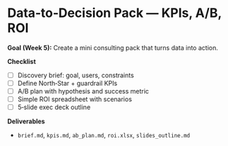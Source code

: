 # Data‑to‑Decision Pack — KPIs, A/B, ROI

**Goal (Week 5):** Create a mini consulting pack that turns data into action.

**Checklist**
- [ ] Discovery brief: goal, users, constraints
- [ ] Define North‑Star + guardrail KPIs
- [ ] A/B plan with hypothesis and success metric
- [ ] Simple ROI spreadsheet with scenarios
- [ ] 5‑slide exec deck outline

**Deliverables**
- `brief.md`, `kpis.md`, `ab_plan.md`, `roi.xlsx`, `slides_outline.md`
